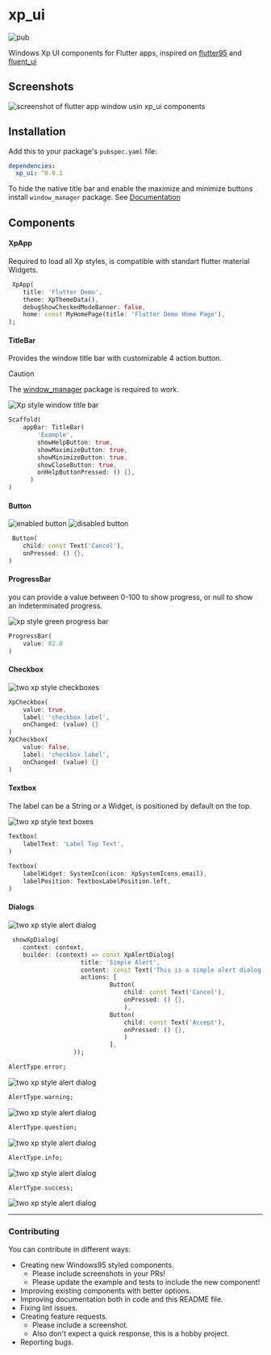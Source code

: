 # xp_ui

<img src="https://img.shields.io/badge/pub-0.0.1-lightblue?style=plastic" alt="pub" /> 

Windows Xp UI components for Flutter apps, inspired on [flutter95](https://pub.dev/packages/flutter95) and [fluent_ui](https://pub.dev/packages/fluent_ui)

## Screenshots


![screenshot of flutter app window usin xp_ui components](images/screenshot.png)

## Installation
Add this to your package's `pubspec.yaml` file:
```yaml
dependencies:
  xp_ui: ^0.0.1
```
To hide the native title bar and enable the maximize and minimize buttons install `window_manager` package. See [Documentation](https://pub.dev/packages/window_manager)

## Components

#### XpApp

Required to load all Xp styles, is compatible with standart flutter material Widgets.

```dart
 XpApp(
    title: 'Flutter Demo',
    theme: XpThemeData(),
    debugShowCheckedModeBanner: false,
    home: const MyHomePage(title: 'Flutter Demo Home Page'),
);
```

#### TitleBar
Provides the window title bar with customizable 4 action button.
> [!CAUTION]
> The [window_manager](https://pub.dev/packages/window_manager) package is required to work.

![Xp style window title bar](images/titlebar.png)
```dart
Scaffold(
    appBar: TitleBar(
        'Example',
        showHelpButton: true,
        showMaximizeButton: true,
        showMinimizeButton: true,
        showCloseButton: true,
        onHelpButtonPressed: () {},
      )
)
```

#### Button

![enabled button](images/button/button_enabled.png) ![disabled button](images/button/button_disabled.png)

```dart
 Button(
    child: const Text('Cancel'),
    onPressed: () {},
)
```

#### ProgressBar

you can provide a value between 0-100 to show progress, or null to show an indeterminated progress.

![xp style green progress bar](images/progressbar.png)

```dart
ProgressBar(
    value: 82.0
)
```

#### Checkbox

![two xp style checkboxes](images/checkbox.png)

```dart
XpCheckbox(
    value: true,
    label: 'checkbox label',
    onChanged: (value) {}
)
XpCheckbox(
    value: false,
    label: 'checkbox label',
    onChanged: (value) {}
)
```

#### Textbox

The label can be a String or a Widget, is positioned by default on the top.

![two xp style text boxes](images/textbox.png)

```dart
Textbox(
    labelText: 'Label Top Text',
)
            
Textbox(
    labelWidget: SystemIcon(icon: XpSystemIcons.email),
    labelPosition: TextboxLabelPosition.left,
)
```
#### Dialogs
![two xp style alert dialog](images/alerts/alert.png)
```dart
 showXpDialog(
    context: context,
    builder: (context) => const XpAlertDialog(
                    title: 'Simple Alert',
                    content: const Text('This is a simple alert dialog'),
                    actions: [
                            Button(
                                child: const Text('Cancel'),
                                onPressed: () {},
                                ),
                            Button(
                                child: const Text('Accept'),
                                onPressed: () {},
                                )
                            ],
                  ));
```
```dart
AlertType.error;
```
![two xp style alert dialog](images/alerts/alert_error.png)
```dart
AlertType.warning;
```
![two xp style alert dialog](images/alerts/alert_warning.png)
```dart
AlertType.question;
```
![two xp style alert dialog](images/alerts/alert_question.png)
```dart
AlertType.info;
```
![two xp style alert dialog](images/alerts/alert_info.png)
```dart
AlertType.success;
```
![two xp style alert dialog](images/alerts/alert_success.png)

<hr>

### Contributing

You can contribute in different ways:

- Creating new Windows95 styled components.
  - Please include screenshots in your PRs!
  - Please update the example and tests to include the new component!
- Improving existing components with better options.
- Improving documentation both in code and this README file.
- Fixing lint issues.
- Creating feature requests.
  - Please include a screenshot.
  - Also don't expect a quick response, this is a hobby project.
- Reporting bugs. 